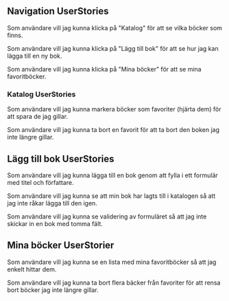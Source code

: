 ## Navigation UserStories

Som användare vill jag kunna klicka på "Katalog" för att se vilka böcker som finns.

Som användare vill jag kunna klicka på "Lägg till bok" för att se hur jag kan lägga till en ny bok.

Som användare vill jag kunna klicka på "Mina böcker" för att se mina favoritböcker.


### Katalog UserStories

Som användare vill jag kunna markera böcker som favoriter (hjärta dem) för att spara de jag gillar.

Som användare vill jag kunna ta bort en favorit för att ta bort den boken jag inte längre gillar.

## Lägg till bok UserStories

Som användare vill jag kunna lägga till en bok genom att fylla i ett formulär med titel och författare.

Som användare vill jag kunna se att min bok har lagts till i katalogen så att jag inte råkar lägga till den igen.

Som användare vill jag kunna se validering av formuläret så att jag inte skickar in en bok med tomma fält.

## Mina böcker UserStorier

Som användare vill jag kunna se en lista med mina favoritböcker så att jag enkelt hittar dem.

Som användare vill jag kunna ta bort flera bäcker från favoriter för att rensa bort böcker jag inte längre gillar.